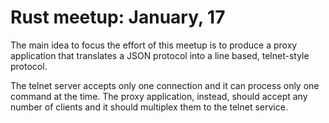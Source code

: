 # Rust meetup: January, 17

The main idea to focus the effort of this meetup is to produce a proxy application that translates a JSON protocol into a line based, telnet-style protocol.

The telnet server accepts only one connection and it can process only one command at the time. The proxy application, instead, should accept any number of clients and it should multiplex them to the telnet service.
